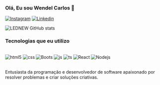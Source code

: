 
### Olá, Eu sou Wendel Carlos 🚀

[![Instagram](https://img.shields.io/badge/Instagram-E4405F?style=for-the-badge&logo=instagram&logoColor=white)](https://instagram.com/wendel_carlos87?igshid=OGQ5ZDc2ODk2ZA==)
[![Linkedin](https://img.shields.io/badge/LinkedIn-0077B5?style=for-the-badge&logo=linkedin&logoColor=white)](https://www.linkedin.com/in/wcdesenvolvedor?lipi=urn%3Ali%3Apage%3Ad_flagship3_profile_view_base_contact_details%3BytFClX%2B3TFWarz4w8mrikg%3D%3D)

![LEDNEW GitHub stats](https://github-readme-stats.vercel.app/api?username=LEDNEWCARLOS&show_icons=true&theme=dracula)

### Tecnologias que eu utilizo

<div style= "display: inline_block"><br/>
<img align="center " alt="html5" src="https://img.shields.io/badge/HTML5-E34F26?style=for-the-badge&logo=html5&logoColor=white" />
<img align="center " alt="css" src="https://img.shields.io/badge/CSS3-1572B6?style=for-the-badge&logo=css3&logoColor=white" />
<img align="center " alt="Boots" src="https://img.shields.io/badge/Bootstrap-563D7C?style=for-the-badge&logo=bootstrap&logoColor=white" />
<img align="center " alt="js" src="https://img.shields.io/badge/JavaScript-323330?style=for-the-badge&logo=javascript&logoColor=F7DF1E" />
<img align="center " alt="ts" src="https://img.shields.io/badge/TypeScript-007ACC?style=for-the-badge&logo=typescript&logoColor=white" />
<img align="center " alt="React" src="https://img.shields.io/badge/React-20232A?style=for-the-badge&logo=react&logoColor=61DAFB" />
<img align="center " alt="Nodejs" src="https://img.shields.io/badge/Node.js-43853D?style=for-the-badge&logo=node.js&logoColor=white" />
</div><br/>


Entusiasta da programação e desenvolvedor de software apaixonado por resolver problemas e criar soluções criativas.

